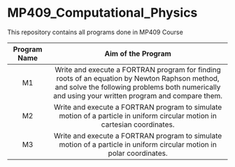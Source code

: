 # MP409_Computational_Physics
This repository contains all programs done in MP409 Course

|Program Name|Aim of the Program|
|:----------:|:----------------:|
|M1|Write and execute a FORTRAN program for finding roots of an equation by Newton Raphson method, and solve the following problems both numerically and using your written program and compare them.|
|M2|Write and execute a FORTRAN program to simulate motion of a particle in uniform circular motion in cartesian coordinates.|
|M3|Write and execute a FORTRAN program to simulate motion of a particle in uniform circular motion in polar coordinates.|
